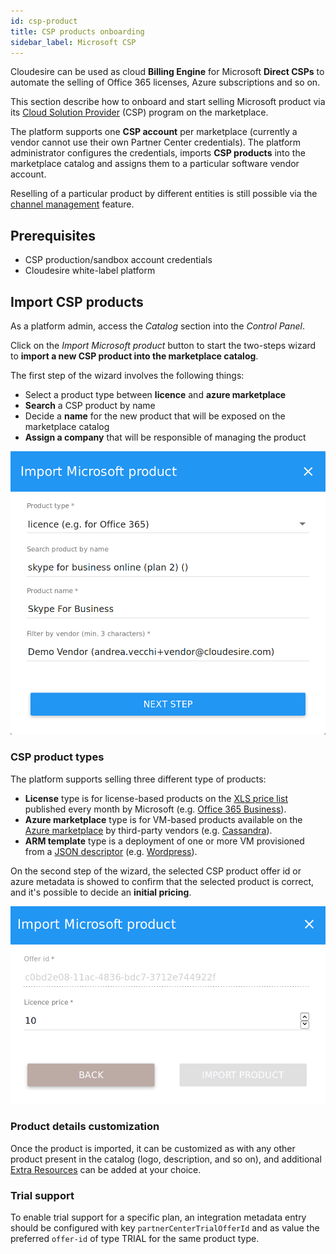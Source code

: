 ```yaml
---
id: csp-product
title: CSP products onboarding
sidebar_label: Microsoft CSP
---
```


Cloudesire can be used as cloud **Billing Engine** for Microsoft **Direct CSPs**
to automate the selling of Office 365 licenses, Azure subscriptions and so on.

This section describe how to onboard and start selling Microsoft product via its
[Cloud Solution Provider](https://partner.microsoft.com/en-US/cloud-solution-provider/)
(CSP) program on the marketplace.

The platform supports one **CSP account** per marketplace (currently a vendor
cannot use their own Partner Center credentials). The platform administrator
configures the credentials, imports **CSP products** into the marketplace
catalog and assigns them to a particular software vendor account.

Reselling of a particular product by different entities is still possible via
the [channel management](channel.md) feature.

## Prerequisites

* CSP production/sandbox account credentials
* Cloudesire white-label platform

## Import CSP products

As a platform admin, access the *Catalog* section into the *Control Panel*.

Click on the *Import Microsoft product* button to start the two-steps wizard to
**import a new CSP product into the marketplace catalog**.

The first step of the wizard involves the following things:

* Select a product type between **licence** and **azure marketplace**
* **Search** a CSP product by name
* Decide a **name** for the new product that will be exposed on the marketplace catalog
* **Assign a company** that will be responsible of managing the product

![Import microsoft product](assets/csp-product/import-microsoft-product.png)

### CSP product types

The platform supports selling three different type of products:

* **License** type is for license-based products on the [XLS price
  list] published every month by Microsoft (e.g. [Office 365 Business]).
* **Azure marketplace** type is for VM-based products available on the [Azure
  marketplace] by third-party vendors (e.g. [Cassandra]).
* **ARM template** type is a deployment of one or more VM provisioned from a
  [JSON descriptor] (e.g. [Wordpress]).

On the second step of the wizard, the selected CSP product offer id or azure
metadata is showed to confirm that the selected product is correct, and it's
possible to decide an **initial pricing**.

![Import microsoft product](assets/csp-product/import-microsoft-product-create.png)

### Product details customization

Once the product is imported, it can be customized as with any other
product present in the catalog (logo, description, and so on), and additional
[Extra Resources](onboarding-extra-resources.md) can be added at your choice.

### Trial support

To enable trial support for a specific plan, an integration metadata entry should be
configured with key `partnerCenterTrialOfferId` and as value the preferred `offer-id`
of type TRIAL for the same product type.

[Office 365 Business]: https://demo.cloudesire.com/1280/office-automation/office-365
[Cassandra]: https://demo.cloudesire.com/1727/office-automation/cassandra-on-azure
[Wordpress]: https://demo.cloudesire.com/1248/cms/wordpress-on-azure-arm-template
[XLS price list]: https://docs.microsoft.com/en-us/partner-center/csp-documents-and-learning-resources#pricing
[Azure marketplace]: https://azuremarketplace.microsoft.com/en-us/marketplace/apps
[JSON descriptor]: https://docs.microsoft.com/en-us/azure/azure-resource-manager/resource-group-authoring-templates
